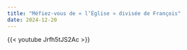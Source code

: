 ```yaml
---
title: "Méfiez-vous de « l’Église » divisée de François"
date: 2024-12-20
---
```


{{< youtube Jrfh5tJS2Ac >}}
